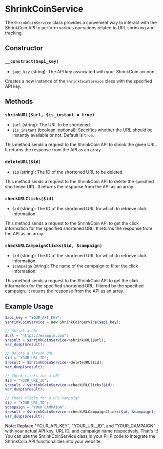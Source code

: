 # ShrinkCoinService

The `ShrinkCoinService` class provides a convenient way to interact with the ShrinkCoin API to perform various operations related to URL shrinking and tracking.

## Constructor

### `__construct($api_key)`

- `$api_key` (string): The API key associated with your ShrinkCoin account.

Creates a new instance of the `ShrinkCoinService` class with the specified API key.

## Methods

### `shrinkURL($url, $is_instant = true)`

- `$url` (string): The URL to be shortened.
- `$is_instant` (boolean, optional): Specifies whether the URL should be instantly available or not. Default is `true`.

This method sends a request to the ShrinkCoin API to shrink the given URL. It returns the response from the API as an array.

### `deleteURL($id)`

- `$id` (string): The ID of the shortened URL to be deleted.

This method sends a request to the ShrinkCoin API to delete the specified shortened URL. It returns the response from the API as an array.

### `checkURLClicks($id)`

- `$id` (string): The ID of the shortened URL for which to retrieve click information.

This method sends a request to the ShrinkCoin API to get the click information for the specified shortened URL. It returns the response from the API as an array.

### `checkURLCampaignClicks($id, $campaign)`

- `$id` (string): The ID of the shortened URL for which to retrieve click information.
- `$campaign` (string): The name of the campaign to filter the click information.

This method sends a request to the ShrinkCoin API to get the click information for the specified shortened URL, filtered by the specified campaign. It returns the response from the API as an array.

## Example Usage

```php
$api_key = "YOUR_API_KEY";
$shrinkCoinService = new ShrinkCoinService($api_key);

// Shrink a URL
$url = "https://example.com";
$result = $shrinkCoinService->shrinkURL($url);
var_dump($result);

// Delete a shrunk URL
$id = "YOUR_URL_ID";
$result = $shrinkCoinService->deleteURL($id);
var_dump($result);

// Check clicks for a URL
$id = "YOUR_URL_ID";
$result = $shrinkCoinService->checkURLClicks($id);
var_dump($result);

// Check clicks for a URL campaign
$id = "YOUR_URL_ID";
$campaign = "YOUR_CAMPAIGN";
$result = $shrinkCoinService->checkURLCampaignClicks($id, $campaign);
var_dump($result);
```
Note: Replace "YOUR_API_KEY", "YOUR_URL_ID", and "YOUR_CAMPAIGN" with your actual API key, URL ID, and campaign name respectively.
That's it! You can use the ShrinkCoinService class in your PHP code to integrate the ShrinkCoin API functionalities into your website.
